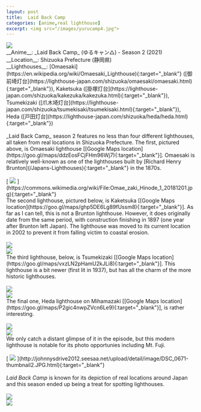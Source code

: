 ```yaml
---
layout: post
title:  Laid Back Camp
categories: [anime,real lighthouse]
excerpt: <img src="/images/yurucamp4.jpg">
---
```


<img src="/images/yurucamp1.jpg">
<br />
__Anime__: _Laid Back Camp_ (ゆるキャン△) - Season 2 (2021)<br />
__Location__: Shizuoka Prefecture (静岡県)<br />
__Lighthouses__: [Omaesaki](https://en.wikipedia.org/wiki/Omaesaki_Lighthouse){:target="_blank"} ([御前埼灯台](https://lighthouse-japan.com/shizuoka/omaesaki/omaesaki.html){:target="_blank"}), Kaketsuka ([掛塚灯台](https://lighthouse-japan.com/shizuoka/kakezuka/kakezuka.html){:target="_blank"}), Tsumekizaki ([爪木埼灯台](https://lighthouse-japan.com/shizuoka/tsumekisaki/tsumekisaki.html){:target="_blank"}), Heda ([戸田灯台](https://lighthouse-japan.com/shizuoka/heda/heda.html){:target="_blank"})
<br />
<br />
_Laid Back Camp_ season 2 features no less than four different lighthouses, all taken from real locations in Shizuoka Prefecture. The first, pictured above, is Omaesaki lighthouse [[Google Maps location](https://goo.gl/maps/ddzEosFCjFHm96Wj7){:target="_blank"}]. Omaesaki is relatively well-known as one of the lighthouses built by [Richard Henry Brunton](/Japans-Lighthouses){:target="_blank"} in the 1870s.
<br />
<br />
[ <img src="/images/omaesaki1.jpg"> ](https://commons.wikimedia.org/wiki/File:Omae_zaki_Hinode_1_20181201.jpg){:target="_blank"}
<br />
The second lighthouse, pictured below, is Kaketsuka [[Google Maps location](https://goo.gl/maps/ghp5DE6Lg89fUssm8){:target="_blank"}]. As far as I can tell, this is not a Brunton lighthouse. However, it does originally date from the same period, with construction finishing in 1897 (one year after Brunton left Japan). The lighthouse was moved to its current location in 2002 to prevent it from falling victim to coastal erosion.
<br />
<br />
<img src="/images/yurucamp2.jpg">
<br />
<img src="/images/kaketsuka1.jpg">
<br />
The third lighthouse, below, is Tsumekizaki [[Google Maps location](https://goo.gl/maps/vxzLN2pHamU2kJLi8){:target="_blank"}]. This lighthouse is a bit newer (first lit in 1937), but has all the charm of the more historic lighthouses.
<br />
<br />
<img src="/images/yurucamp4.jpg">
<br />
<img src="/images/tsumekizaki1.jpg">
<br />
The final one, Heda lighthouse on Mihamazaki [[Google Maps location](https://goo.gl/maps/P2gic4nwpZVcn6Le9){:target="_blank"}], is rather interesting.
<br />
<br />
<img src="/images/yurucamp6.jpg">
<br />
<img src="/images/heda1.jpg">
<br />
We only catch a distant glimpse of it in the episode, but this modern lighthouse is notable for its photo opportunies including Mt. Fuji.
<br />
<br />
[ <img src="/images/heda2.jpg"> ](http://johnnysdrive2012.seesaa.net/upload/detail/image/DSC_0671-thumbnail2.JPG.html){:target="_blank"}
<br />
<br />
<i>Laid Back Camp</i> is known for its depiction of real locations around Japan and this season ended up being a treat for spotting lighthouses.
<br />
<br />
<img src="/images/yurucamp7.jpg">
<br />
<img src="/images/yurucamp3.jpg">
<br />
<br />